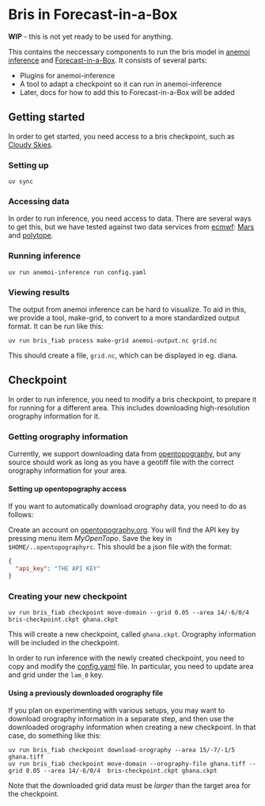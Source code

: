 # Bris in Forecast-in-a-Box

**WIP** - this is not yet ready to be used for anything.

This contains the neccessary components to run the bris model in [anemoi inference](https://anemoi.readthedocs.io/projects/inference/en/latest/) and [Forecast-in-a-Box](https://github.com/ecmwf/forecast-in-a-box). It consists of several parts: 

* Plugins for anemoi-inference
* A tool to adapt a checkpoint so it can run in anemoi-inference
* Later, docs for how to add this to Forecast-in-a-Box will be added

## Getting started

In order to get started, you need access to a bris checkpoint, such as [Cloudy Skies](https://huggingface.co/met-no/bris_cloudy-skies).

### Setting up

```shell
uv sync
```

### Accessing data

In order to run inference, you need access to data.
There are several ways to get this, but we have tested against two data services from [ecmwf](https://www.ecmwf.int/): 
[Mars](https://www.ecmwf.int/en/forecasts/access-forecasts/access-archive-datasets) and [polytope](https://polytope.readthedocs.io/en/latest/).

### Running inference

```shell
uv run anemoi-inference run config.yaml
```

### Viewing results

The output from anemoi inference can be hard to visualize.
To aid in this, we provide a tool, make-grid, to convert to a more standardized output format.
It can be run like this:

```shell
uv run bris_fiab process make-grid anemoi-output.nc grid.nc
```

This should create a file, `grid.nc`, which can be displayed in eg. diana.

## Checkpoint

In order to run inference, you need to modify a bris checkpoint, to prepare it for running for a different area.
This includes downloading high-resolution orography information for it.

### Getting orography information

Currently, we support downloading data from [opentopography](https://portal.opentopography.org/raster?opentopoID=OTSRTM.042013.4326.1), but any source should work as long as you have a geotiff file with the correct orography information for your area.

#### Setting up opentopography access

If you want to automatically download orography data, you need to do as follows:

Create an account on [opentopography.org](https://portal.opentopography.org/login). You will find the API key by pressing menu item _MyOpenTopo_.
Save the key in `$HOME/..opentopographyrc`. This should be a json file with the format:

```json
{
  "api_key": "THE API KEY"
}
```

### Creating your new checkpoint

```shell
uv run bris_fiab checkpoint move-domain --grid 0.05 --area 14/-6/0/4 bris-checkpoint.ckpt ghana.ckpt
```

This will create a new checkpoint, called `ghana.ckpt`. Orography information will be included in the checkpoint.

In order to run inference with the newly created checkpoint, you need to copy and modify the [config.yaml](config.yaml) file.
In particular, you need to update area and grid under the `lam_0` key.

#### Using a previously downloaded orography file

If you plan on experimenting with various setups, you may want to download orography information in a separate step, and then use the downloaded orography information when creating a new checkpoint.
In that case, do something like this:

```shell
uv run bris_fiab checkpoint download-orography --area 15/-7/-1/5 ghana.tiff
uv run bris_fiab checkpoint move-domain --orography-file ghana.tiff --grid 0.05 --area 14/-6/0/4  bris-checkpoint.ckpt ghana.ckpt
```

Note that the downloaded grid data must be _larger_ than the target area for the checkpoint.
